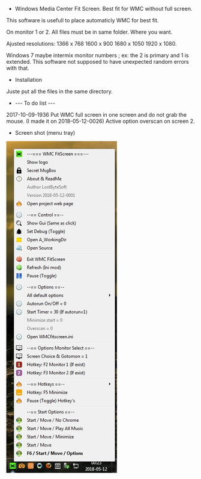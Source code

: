 * Windows Media Center Fit Screen. Best fit for WMC without full screen.

This software is usefull to place automaticly WMC for best fit.

On monitor 1 or 2. All files must be in same folder. Where you want.

Ajusted resolutions: 1366 x 768 1600 x 900  1680 x 1050  1920 x 1080.

Windows 7 maybe intermix monitor numbers ; ex: the 2 is primary and 1 is extended. This software not supposed to have unexpected random errors with that.

* Installation

Juste put all the files in the same directory.

* --- To do list ---
 
2017-10-09-1936 Put WMC full screen in one screen and do not grab the mouse. (I made it on 2018-05-12-0026) Active option overscan on screen 2.

* Screen shot (menu tray)

![Screenshot](Picture_1.jpg)
